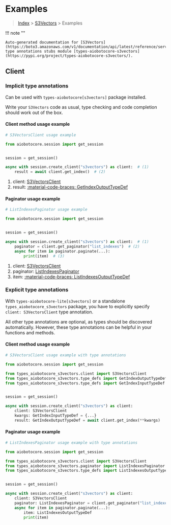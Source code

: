 # Examples

> [Index](../README.md) > [S3Vectors](./README.md) > Examples

!!! note ""

    Auto-generated documentation for [S3Vectors](https://boto3.amazonaws.com/v1/documentation/api/latest/reference/services/s3vectors.html#s3vectors)
    type annotations stubs module [types-aiobotocore-s3vectors](https://pypi.org/project/types-aiobotocore-s3vectors/).

## Client

### Implicit type annotations

Can be used with `types-aiobotocore[s3vectors]` package installed.

Write your `S3Vectors` code as usual,
type checking and code completion should work out of the box.



#### Client method usage example

```python
# S3VectorsClient usage example

from aiobotocore.session import get_session


session = get_session()

async with session.create_client("s3vectors") as client:  # (1)
    result = await client.get_index()  # (2)
```

1. client: [S3VectorsClient](./client.md)
2. result: [:material-code-braces: GetIndexOutputTypeDef](./type_defs.md#getindexoutputtypedef)



#### Paginator usage example

```python
# ListIndexesPaginator usage example

from aiobotocore.session import get_session


session = get_session()

async with session.create_client("s3vectors") as client:  # (1)
    paginator = client.get_paginator("list_indexes")  # (2)
    async for item in paginator.paginate(...):
        print(item)  # (3)
```

1. client: [S3VectorsClient](./client.md)
2. paginator: [ListIndexesPaginator](./paginators.md#listindexespaginator)
3. item: [:material-code-braces: ListIndexesOutputTypeDef](./type_defs.md#listindexesoutputtypedef)




### Explicit type annotations

With `types-aiobotocore-lite[s3vectors]`
or a standalone `types_aiobotocore_s3vectors` package, you have to explicitly specify
`client: S3VectorsClient` type annotation.

All other type annotations are optional, as types should be discovered automatically.
However, these type annotations can be helpful in your functions and methods.


#### Client method usage example

```python
# S3VectorsClient usage example with type annotations

from aiobotocore.session import get_session

from types_aiobotocore_s3vectors.client import S3VectorsClient
from types_aiobotocore_s3vectors.type_defs import GetIndexOutputTypeDef
from types_aiobotocore_s3vectors.type_defs import GetIndexInputTypeDef


session = get_session()

async with session.create_client("s3vectors") as client:
    client: S3VectorsClient
    kwargs: GetIndexInputTypeDef = {...}
    result: GetIndexOutputTypeDef = await client.get_index(**kwargs)
```



#### Paginator usage example

```python
# ListIndexesPaginator usage example with type annotations

from aiobotocore.session import get_session

from types_aiobotocore_s3vectors.client import S3VectorsClient
from types_aiobotocore_s3vectors.paginator import ListIndexesPaginator
from types_aiobotocore_s3vectors.type_defs import ListIndexesOutputTypeDef


session = get_session()

async with session.create_client("s3vectors") as client:
    client: S3VectorsClient
    paginator: ListIndexesPaginator = client.get_paginator("list_indexes")
    async for item in paginator.paginate(...):
        item: ListIndexesOutputTypeDef
        print(item)
```


